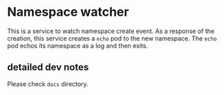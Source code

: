# Namespace watcher

This is a service to watch namespace create event.
As a response of the creation, this service creates a `echo` pod to the new namespace.
The `echo` pod echos its namespace as a log and then exits.

## detailed dev notes

Please check `docs` directory.

